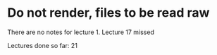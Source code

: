 # Do not render, files to be read raw

There are no notes for lecture 1.
Lecture 17 missed

Lectures done so far: 21